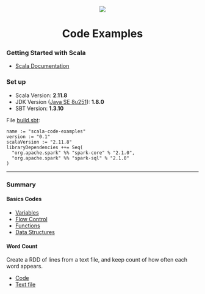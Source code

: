 <p align="center">
  <img src="https://lh3.googleusercontent.com/proxy/S9qpXl_CANk7jlGxdEppUadOBmSotiUaCrpvOyXB99F2OZ8uQOJ3j0WPzk_7GQSIX5ndALd_zarRawmmJrLjjL4f87F5gQ_IxrGrZ7nZtz6fsCJsr6o">
</p>

<h1 align="center">Code Examples</h1>

### Getting Started with Scala

- [Scala Documentation](https://docs.scala-lang.org/?_ga=2.94192925.1002217770.1589141912-1942157757.1588046986)

### Set up
- Scala Version: **2.11.8**
- JDK Version ([Java SE 8u251](https://www.oracle.com/java/technologies/javase-downloads.html)): **1.8.0**
- SBT Version: **1.3.10**

File [build.sbt](build.sbt):
```
name := "scala-code-examples"
version := "0.1"
scalaVersion := "2.11.8"
libraryDependencies ++= Seq(
  "org.apache.spark" %% "spark-core" % "2.1.0",
  "org.apache.spark" %% "spark-sql" % "2.1.0"
)
```
---

### Summary

#### Basics Codes
- [Variables](src/main/scala/basics/variables.sc)
- [Flow Control](src/main/scala/basics/flowControl.sc)
- [Functions](src/main/scala/basics/functions.sc)
- [Data Structures](src/main/scala/basics/dataStructures.sc)

#### Word Count
Create a RDD of lines from a text file, and keep count of how often each word appears.

- [Code](src/main/scala/wordCount/wordcount.scala)
- [Text file](src/main/scala/wordCount/book.txt)
